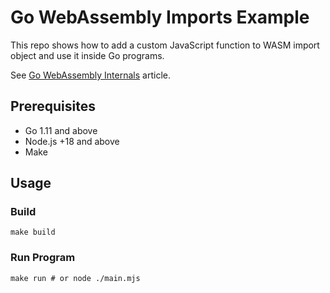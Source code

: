 # Go WebAssembly Imports Example

This repo shows how to add a custom JavaScript function to WASM import object
and use it inside Go programs.

See [Go WebAssembly Internals](https://x1unix.medium.com/go-web-assembly-internals-part-2-f0f9a74dbd7c) article.

## Prerequisites

* Go 1.11 and above
* Node.js +18 and above
* Make

## Usage

### Build

```shell
make build
```

### Run Program

```shell
make run # or node ./main.mjs
```
